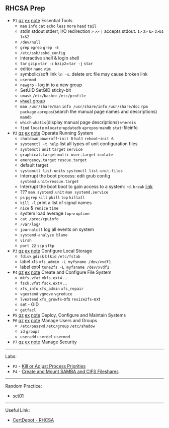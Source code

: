 ## RHCSA Prep

* `P1` [qz](qz/p01.md) [ex](ex/p01.txt) [note](note/p01.md) Essential Tools
  - `man` `info` `cat` `echo` `less` `more` `head` `tail`
  - stdin stdout stderr, I/O redirection `>` `>>` `|` accepts stdout. `1>` `2>` `&>` `2>&1` `1>&2`
  - `/dev/null`
  - `grep` `egrep` `grep -E`
  - `/etc/ssh/sshd_config`
  - interactive shell & login shell
  - `tar` `gzip`=`tar -z` `bzip2`=`tar -j` `star`
  - editor `nano` `vim`
  - symbolic/soft link `ln -s`. delete src file may cause broken link
  - `usermod`
  - `newgrp` - log in to a new group
  - SetUID SetGID sticky-bit
  - `umask` `/etc/bashrc` `/etc/profile`
  - [`wheel` group](https://en.wikipedia.org/wiki/Wheel_(Unix_term))
  - `man /usr/share/man` `info /usr/share/info` `/usr/share/doc` `rpm package` `apropos`(search the manual page names and descriptions) `mandb`
  - `which` `whatis`(display manual page descriptions) `whereis`
  - `find` `locate` `mlocate`-`updatedb` `apropos`-`mandb` `stat`-fileinfo
* `P2` [qz](qz/p02.md) [ex](ex/p02.txt) [note](note/p02.md) Operate Running System
  - `shutdown` `poweroff`-`init 0` `halt` `reboot`-`init 6`
  - `systemctl -t help` list all types of unit configuration files
  - `systemctl` `unit` `target` `service`
  - `graphical.target` `multi-user.target` `isolate`
  - `emergency.target` `rescue.target` 
  - default target
  - `systemctl list-units` `systemctl list-unit-files`
  - Interrupt the boot process: edit grub config `systemd.unit=rescue.target`
  - Interrupt the boot boot to gain access to a system: `rd.break` [link](https://www.certdepot.net/rhel7-interrupt-boot-gain-access-system/)
  - ??? `man systemd.unit` `man systemd.service`
  - `ps` `pgrep` `kill` `pkill` `top` `killall`
  - `kill -l` print a list of signal names
  - `nice` & `renice` `time`
  - system load average `top` `w` `uptime`
  - `cat /proc/cpuinfo`
  - `/var/log/`
  - `journalctl` log all events on system
  - `systemd-analyze blame`
  - `virsh`
  - `port 22` `scp` `sftp`
* `P3` [qz](qz/p03.md) [ex](ex/p03.txt) [note](note/p03.md) Configure Local Storage
  - `fdisk` `gdisk` `blkid` `/etc/fstab`
  - label xfs `xfs_admin -L myfsname /dev/xvdf1`
  - label ext4 `tune2fs -L myfsname /dev/xvdf2`
* `P4` [qz](qz/p04.md) [ex](ex/p04.txt) [note](note/p04.md) Create and Configure File System
  - `mkfs.vfat` `mkfs.ext4` ...
  - `fsck.vfat` `fsck.ext4` ...
  - `xfs_info` `xfs_admin` `xfs_repair`
  - `vgextend` `vgmove` `vgreduce`
  - `lvextend` `xfs_growfs`-xfs `resize2fs`-ext
  - set - GID
  - `getfacl`
* `P5` [qz](qz/p05.md) [ex](ex/p05.txt) [note](note/p05.md) Deploy, Configure and Maintain Systems
* `P6` [qz](qz/p06.md) [ex](ex/p06.txt) [note](note/p06.md) Manage Users and Groups
  - `/etc/passwd` `/etc/group` `/etc/shadow`
  - `id` `groups`
  - `useradd` `userdel` `usermod`
* `P7` [qz](qz/p07.md) [ex](ex/p07.txt) [note](note/p07.md) Manage Security

---

Labs:
* `P2` - [Kill or Adjust Process Priorities](lab/kill-adjust-process-priorities.pdf)
* `P4` - [Create and Mount SAMBA and CIFS Fileshares](lab/deploy-samba-server-rhcsa.pdf)

---

Random Practice:

* [set01](s01.md)

---

Useful Link:

* [CertDepot - RHCSA](https://www.certdepot.net/rhel7/)